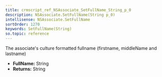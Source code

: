 ```yaml
---
title: crmscript_ref_NSAssociate_SetFullName_String_p_0
description: NSAssociate.SetFullName(String p_0)
intellisense: NSAssociate.SetFullName
sortOrder: 1270
keywords: SetFullName(String)
so.topic: reference
---
```



The associate's culture formatted fullname (firstname, middleName and lastname)



* **FullName:** String
* **Returns:** String


